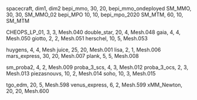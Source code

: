 spacecraft, dim1, dim2
bepi_mmo, 30, 20, bepi_mmo_ondeployed
SM_MMO, 30, 30, SM_MMO_02
bepi_MPO 10, 10, bepi_mpo_2020
SM_MTM, 60, 10, SM_MTM

CHEOPS_LP_01, 3, 3, Mesh.040
double_star, 20, 4, Mesh.048
gaia, 4, 4, Mesh.050
giotto, 2, 2, Mesh.051
herschel, 10, 5, Mesh.053

huygens, 4, 4, Mesh
juice, 25, 20, Mesh.001
lisa, 2, 1, Mesh.006
mars_express, 30, 20, Mesh.007
plank, 5, 5, Mesh.008

sm_proba2, 4, 2, Mesh.009
proba_3_scs, 4, 3, Mesh.012
proba_3_ocs, 2, 3, Mesh.013
piezasnouvs, 10, 2, Mesh.014
soho, 10, 3, Mesh.015

tgo_edm, 20, 5, Mesh.598
venus_express, 6, 2, Mesh.599
xMM_Newton, 20, 20, Mesh.600

